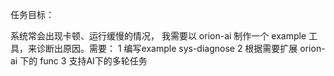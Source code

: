 任务目标：

  系统常会出现卡顿、运行缓慢的情况， 我需要以 orion-ai 制作一个 example 工具，来诊断出原因。需要：
  1 编写example sys-diagnose
  2 根据需要扩展 orion-ai 下的 func
  3 支持AI下的多轮任务
  